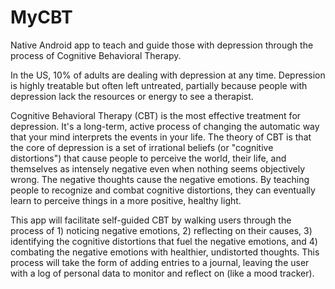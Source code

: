 # MyCBT
Native Android app to teach and guide those with depression through the process of Cognitive Behavioral Therapy. 

In the US, 10% of adults are dealing with depression at any time. Depression is highly treatable but often left untreated, partially because people with depression lack the resources or energy to see a therapist. 

Cognitive Behavioral Therapy (CBT) is the most effective treatment for depression. It's a long-term, active process of changing the automatic way that your mind interprets the events in your life. The theory of CBT is that the core of depression is a set of irrational beliefs (or "cognitive distortions") that cause people to perceive the world, their life, and themselves as intensely negative even when nothing seems objectively wrong. The negative thoughts cause the negative emotions. By teaching people to recognize and combat cognitive distortions, they can eventually learn to perceive things in a more positive, healthy light.

This app will facilitate self-guided CBT by walking users through the process of 1) noticing negative emotions, 2) reflecting on their causes, 3) identifying the cognitive distortions that fuel the negative emotions, and 4) combating the negative emotions with healthier, undistorted thoughts. This process will take the form of adding entries to a journal, leaving the user with a log of personal data to monitor and reflect on (like a mood tracker).
